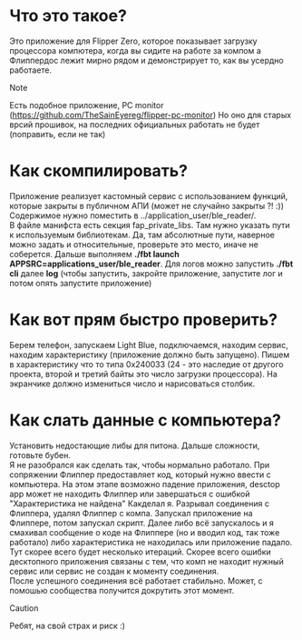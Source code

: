 # Что это такое?
Это приложение для Flipper Zerо, которое показывает загрузку процессора компютера, когда вы сидите на работе за компом а Флиппердос лежит мирно рядом и демонстрирует то, как вы усердно работаете.
> [!NOTE]
> Есть подобное приложение, PC monitor (https://github.com/TheSainEyereg/flipper-pc-monitor) Но оно для старых врсий прошивок, на последних официальных работать не будет (поправить, если не так) 

# Как скомпилировать?
Приложение реализует кастомный сервис с использованием функций, которые закрыты в публичном АПИ (может не случайно закрыты ?! :))<br />
Содержимое нужно поместить в ../application_user/ble_reader/.<br />
В файле манифста есть секция fap_private_libs. Там нужно указать пути к используемым библиотекам. Да, там абсолютные пути, наверное можно задать и относительные, проверьте это место,
иначе не соберется. Дальше выполняем **./fbt  launch APPSRC=applications_user/ble_reader**. Для логов можно запустить **./fbt cli** далее **log** (чтобы запустить, закройте приложение, запустите лог и потом опять запустите приложение)

# Как вот прям быстро проверить?
Берем телефон, запускаем Light Blue, подключаемся, находим сервис, находим характеристику (приложение должно быть запущено). Пишем в характеристику что то типа 0х240033 (24 - это наследие от другого проекта, второй и третий байты это число загрузки процессора).
На экранчике должно измениться число и нарисоваться столбик.

# Как слать данные с компьютера?
Установить недостающие либы для питона.
Дальше сложности, готовьте бубен.<br /> Я не разобрался как сделать так, чтобы нормально работало. При сопряжении Флиппер предоставляет код, который нужно ввести с компьютера.
На этом этапе возможно падение приложения, desctop app может не находить Флиппер или завершаться с ошибкой "Характеристика не найдена"
Какделал я. Разрывал соединения с Флиппера, удалял Флиппер с компа. Запускал приложение на Флиппере, потом запускал скрипт. Далее либо всё запускалось и я смахивал сообщение о коде на Флиппере (но и вводил код, так тоже работало) либо характеристика не находилась или приложение падало. Тут скорее всего будет несколько итераций. Скорее всего ошибки десктопного приложения связаны с тем, что комп не находит нужный сервис или сервис не создан к моменту соединения.<br /> После успешного соединения всё работает стабильно. Может, с помошью сообщества получится докрутить этот момент.

> [!CAUTION]
> Ребят, на свой страх и риск :)

